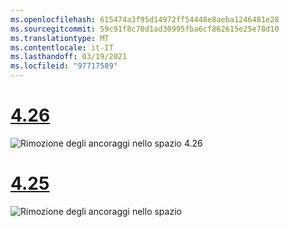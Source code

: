 ```yaml
---
ms.openlocfilehash: 615474a3f95d14972ff54448e8aeba1246481e28
ms.sourcegitcommit: 59c91f8c70d1ad30995fba6cf862615e25e78d10
ms.translationtype: MT
ms.contentlocale: it-IT
ms.lasthandoff: 03/19/2021
ms.locfileid: "97717589"
---
```

# <a name="426"></a>[4.26](#tab/426)

![Rimozione degli ancoraggi nello spazio 4.26](../images/local-spatial-anchors-img-04.png)

# <a name="425"></a>[4.25](#tab/425)

![Rimozione degli ancoraggi nello spazio](../images/unreal-spatialanchors-remove.PNG)
